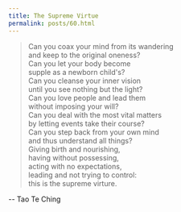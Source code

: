 ```yaml
---
title: The Supreme Virtue
permalink: posts/60.html
---
```


> Can you coax your mind from its wandering<br>
and keep to the original oneness?<br>
Can you let your body become<br>
supple as a newborn child's?<br>
Can you cleanse your inner vision<br>
until you see nothing but the light?<br>
Can you love people and lead them<br>
without imposing your will?<br>
Can you deal with the most vital matters<br>
by letting events take their course?<br>
Can you step back from your own mind<br>
and thus understand all things?<br>
Giving birth and nourishing,<br>
having without possessing,<br>
acting with no expectations,<br>
leading and not trying to control:<br>
this is the supreme virture.

-- Tao Te Ching